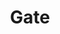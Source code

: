 ---
title: "Gate"
permalink: /spells/gate/
tags:
  - Spell
available_for:
  - Cleric
  - Sorcerer
  - Wizard
level: "9th Level"
school: "Conjuration"
range: "60 ft"
comp:
  - V
  - S
  - M
material: "a diamond worth at least 5,000gp."
duration: "Up to 1 minute"
concentration: true
description: |
  You conjure a portal linking an unoccupied space you can see within range to a precise location on a different plane of existence. The portal is a circular opening, which you can make 5 to 20 feet in diameter. You can orient the portal in any direction you choose. The portal lasts for the duration.

  The portal has a front and a back on each plane where it appears. Travel through the portal is possible only by moving through its front. Anything that does so is instantly transported to the other plane, appearing in the unoccupied space nearest to the portal.

  Deities and other planar rulers can prevent portals created by this spell from opening in their presence or anywhere within their domains.

  When you cast this spell, you can speak the name of a specific creature (a pseudonym, title, or nickname doesn't work). If that creature is on a plane other than the one you are on, the portal opens in the named creature's immediate vicinity and draws the creature through it to the nearest unoccupied space on your side of the portal. You gain no special power over the creature, and it is free to act as the GM deems appropriate. It might leave, attack you, or help you.
excerpt: "You conjure a portal linking an unoccupied space you can see within range to a precise location on a different plane of existence."
source: "Basic Rules"
---